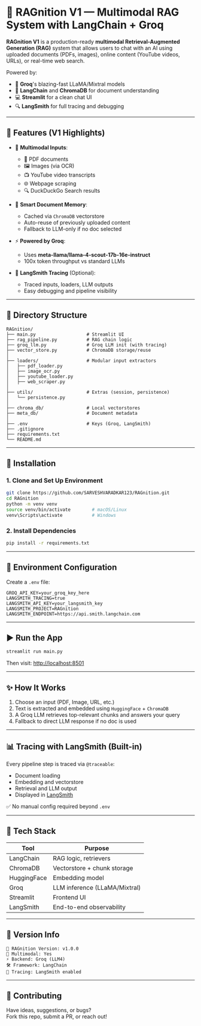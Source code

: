 # 🧠 RAGnition V1 — Multimodal RAG System with LangChain + Groq

**RAGnition V1** is a production-ready **multimodal Retrieval-Augmented Generation (RAG)** system that allows users to chat with an AI using uploaded documents (PDFs, images), online content (YouTube videos, URLs), or real-time web search.

Powered by:
- 💨 **Groq**'s blazing-fast LLaMA/Mixtral models  
- 🧠 **LangChain** and **ChromaDB** for document understanding  
- 💻 **Streamlit** for a clean chat UI  
- 🔍 **LangSmith** for full tracing and debugging

---

## 🚀 Features (V1 Highlights)

- 🧾 **Multimodal Inputs**:
  - 📄 PDF documents
  - 🖼️ Images (via OCR)
  - 📺 YouTube video transcripts
  - 🌐 Webpage scraping
  - 🔍 DuckDuckGo Search results

- 🔁 **Smart Document Memory**:
  - Cached via `ChromaDB` vectorstore
  - Auto-reuse of previously uploaded content
  - Fallback to LLM-only if no doc selected

- ⚡ **Powered by Groq**:
  - Uses **meta-llama/llama-4-scout-17b-16e-instruct**
  - 100x token throughput vs standard LLMs

- 🧠 **LangSmith Tracing** (Optional):
  - Traced inputs, loaders, LLM outputs
  - Easy debugging and pipeline visibility

---

## 📁 Directory Structure

```
RAGnition/
├── main.py                   # Streamlit UI
├── rag_pipeline.py           # RAG chain logic
├── groq_llm.py               # Groq LLM init (with tracing)
├── vector_store.py           # ChromaDB storage/reuse
│
├── loaders/                  # Modular input extractors
│   ├── pdf_loader.py
│   ├── image_ocr.py
│   ├── youtube_loader.py
│   ├── web_scraper.py
│
├── utils/                    # Extras (session, persistence)
│   └── persistence.py
│
├── chroma_db/                # Local vectorstores
├── meta_db/                  # Document metadata
│
├── .env                      # Keys (Groq, LangSmith)
├── .gitignore
├── requirements.txt
└── README.md
```

---

## 🧪 Installation

### 1. Clone and Set Up Environment

```bash
git clone https://github.com/SARVESHVARADKAR123/RAGnition.git
cd RAGnition
python -m venv venv
source venv/bin/activate        # macOS/Linux
venv\Scripts\activate           # Windows
```

### 2. Install Dependencies

```bash
pip install -r requirements.txt
```

---

## 🔐 Environment Configuration

Create a `.env` file:

```env
GROQ_API_KEY=your_groq_key_here
LANGSMITH_TRACING=true
LANGSMITH_API_KEY=your_langsmith_key
LANGSMITH_PROJECT=RAGnition
LANGSMITH_ENDPOINT=https://api.smith.langchain.com
```

---

## ▶️ Run the App

```bash
streamlit run main.py
```

Then visit: [http://localhost:8501](http://localhost:8501)

---

## ✨ How It Works

1. Choose an input (PDF, Image, URL, etc.)
2. Text is extracted and embedded using `HuggingFace` + `ChromaDB`
3. A Groq LLM retrieves top-relevant chunks and answers your query
4. Fallback to direct LLM response if no doc is used

---

## 📊 Tracing with LangSmith (Built-in)

Every pipeline step is traced via `@traceable`:
- Document loading
- Embedding and vectorstore
- Retrieval and LLM output
- Displayed in [LangSmith](https://smith.langchain.com)

✅ No manual config required beyond `.env`

---

## 🧰 Tech Stack

| Tool           | Purpose                            |
|----------------|-------------------------------------|
| LangChain      | RAG logic, retrievers               |
| ChromaDB       | Vectorstore + chunk storage         |
| HuggingFace    | Embedding model                     |
| Groq           | LLM inference (LLaMA/Mixtral)       |
| Streamlit      | Frontend UI                         |
| LangSmith      | End-to-end observability            |

---

## 📌 Version Info

```
🧠 RAGnition Version: v1.0.0
🔁 Multimodal: Yes
⚡ Backend: Groq (LLM4)
🛠️ Framework: LangChain
🎯 Tracing: LangSmith enabled
```

---

## 🤝 Contributing

Have ideas, suggestions, or bugs?  
Fork this repo, submit a PR, or reach out!
